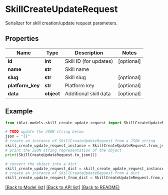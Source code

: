 # SkillCreateUpdateRequest

Serializer for skill creation/update request parameters.

## Properties

Name | Type | Description | Notes
------------ | ------------- | ------------- | -------------
**id** | **int** | Skill ID (for updates) | [optional] 
**name** | **str** | Skill name | 
**slug** | **str** | Skill slug | [optional] 
**platform_key** | **str** | Platform key | [optional] 
**data** | **object** | Additional skill data | [optional] 

## Example

```python
from iblai.models.skill_create_update_request import SkillCreateUpdateRequest

# TODO update the JSON string below
json = "{}"
# create an instance of SkillCreateUpdateRequest from a JSON string
skill_create_update_request_instance = SkillCreateUpdateRequest.from_json(json)
# print the JSON string representation of the object
print(SkillCreateUpdateRequest.to_json())

# convert the object into a dict
skill_create_update_request_dict = skill_create_update_request_instance.to_dict()
# create an instance of SkillCreateUpdateRequest from a dict
skill_create_update_request_from_dict = SkillCreateUpdateRequest.from_dict(skill_create_update_request_dict)
```
[[Back to Model list]](../README.md#documentation-for-models) [[Back to API list]](../README.md#documentation-for-api-endpoints) [[Back to README]](../README.md)


